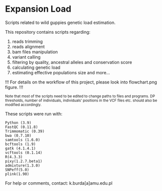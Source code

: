 # Expansion Load
Scripts related to wild guppies genetic load estimation.

This repository contains scripts regarding:
1) reads trimming
2) reads alignment
3)  bam files manipulation
4)  variant calling
5)  filtering by quality, ancestral alleles and conservation score
6)  calculating genetic load
7)  estimating effective populations size and more...
    
!!! For details on the workflow of this project, please look into flowchart.png figure. !!!

<sub>Note that most of the scripts need to be edited to change paths to files and programs. DP thresholds, number of individuals, individuals' positions in the VCF files etc. should also be modified accordingly.<sub>

These scripts were run with:

    Python (3.9)
    FastQC (0.11.8)
    Trimmomatic (0.39)
    bwa (0.7.10)
    samtools (1.6.0)
    bcftools (1.9)
    gatk (4.1.4.1)
    vcftools (0.1.14)
    R(4.3.3)
    pixy(1.2.7.beta1)
    admixture(1.3.0)
    SNPeff(5.0)
    plink(1.90)

For help or comments, contact: k.burda[a]amu.edu.pl
